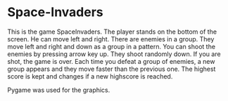 # Space-Invaders
This is the game SpaceInvaders.
The player stands on the bottom of the screen. He can move left and right.
There are enemies in a group. They move left and right and down as a group in a pattern.
You can shoot the enemies by pressing arrow key up. They shoot randomly down. If you are shot, the game is over.
Each time you defeat a group of enemies, a new group appears and they move faster than the previous one.
The highest score is kept and changes if a new highscore is reached.

Pygame was used for the graphics.
